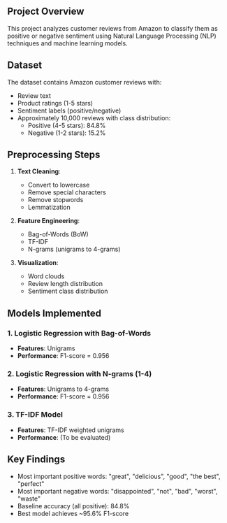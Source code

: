 ## Project Overview
This project analyzes customer reviews from Amazon to classify them as positive or negative sentiment using Natural Language Processing (NLP) techniques and machine learning models.


## Dataset
The dataset contains Amazon customer reviews with:
- Review text
- Product ratings (1-5 stars)
- Sentiment labels (positive/negative)
- Approximately 10,000 reviews with class distribution:
  - Positive (4-5 stars): 84.8%
  - Negative (1-2 stars): 15.2%

## Preprocessing Steps
1. **Text Cleaning**:
   - Convert to lowercase
   - Remove special characters
   - Remove stopwords
   - Lemmatization

2. **Feature Engineering**:
   - Bag-of-Words (BoW)
   - TF-IDF
   - N-grams (unigrams to 4-grams)

3. **Visualization**:
   - Word clouds
   - Review length distribution
   - Sentiment class distribution

## Models Implemented

### 1. Logistic Regression with Bag-of-Words
- **Features**: Unigrams
- **Performance**: F1-score = 0.956

### 2. Logistic Regression with N-grams (1-4)
- **Features**: Unigrams to 4-grams
- **Performance**: F1-score = 0.956

### 3. TF-IDF Model
- **Features**: TF-IDF weighted unigrams
- **Performance**: (To be evaluated)

## Key Findings
- Most important positive words: "great", "delicious", "good", "the best", "perfect"
- Most important negative words: "disappointed", "not", "bad", "worst", "waste"
- Baseline accuracy (all positive): 84.8%
- Best model achieves ~95.6% F1-score


